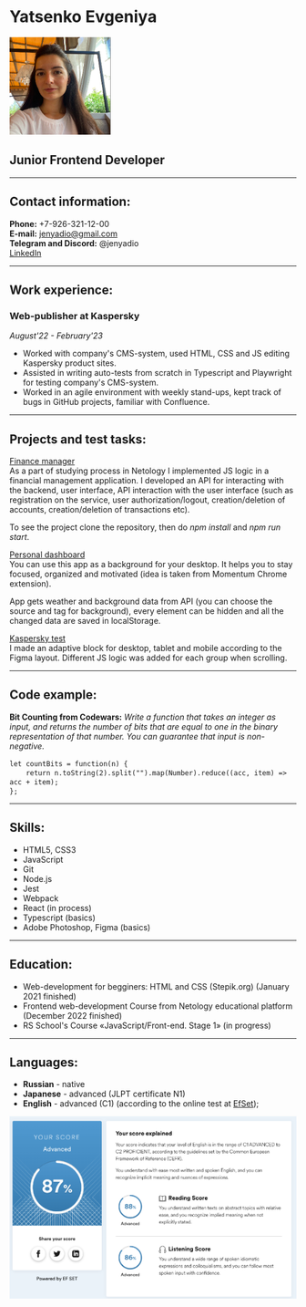 # **Yatsenko Evgeniya** 
![photo Yatsenko](/img/Yatsenko.png)
## **Junior Frontend Developer**
*****
## **Contact information:**

**Phone:** +7-926-321-12-00  
**E-mail:** jenyadio@gmail.com  
**Telegram and Discord:** @jenyadio  
[LinkedIn](https://www.linkedin.com/in/evgeniya-yatsenko-839731a2/)
***
## **Work experience**:
### Web-publisher at Kaspersky
_August'22 - February'23_  
* Worked with company's CMS-system, used HTML, CSS and JS editing Kaspersky product sites.
* Assisted in writing auto-tests from scratch in Typescript and Playwright for testing company's CMS-system.
* Worked in an agile environment with weekly stand-ups, kept track of bugs in GitHub projects, familiar with Confluence.  
****
## **Projects and test tasks**:

[Finance manager](https://github.com/Jenyadio/bhj-diploma)  
As a part of studying process in Netology I implemented JS logic in a financial management application. I developed an API for interacting with the backend, user interface, API interaction with the user interface (such as registration on the service, user authorization/logout, creation/deletion of accounts, creation/deletion of transactions etc).

To see the project clone the repository, then do _npm install_ and _npm run start_.

[Personal dashboard](https://jenyadio-momentum.netlify.app/)  
You can use this app as a background for your desktop. It helps you to stay focused, organized and motivated (idea is taken from Momentum Chrome extension).

App gets weather and background data from API (you can choose the source and tag for background), every element can be hidden and all the changed data are saved in localStorage. 

[Kaspersky test](https://github.com/Jenyadio/Kaspersky-test)  
I made an adaptive block for desktop, tablet and mobile according to the Figma layout. Different JS logic was added for each group when scrolling.
***
## **Code example**:  
**Bit Counting from Codewars:** _Write a function that takes an integer as input, and returns the number of bits that are equal to one in the binary representation of that number. You can guarantee that input is non-negative._  

```
let countBits = function(n) { 
    return n.toString(2).split("").map(Number).reduce((acc, item) => acc + item);
};
```
***
## **Skills**:
* HTML5, CSS3  
* JavaScript  
* Git
* Node.js
* Jest
* Webpack
* React (in process)
* Typescript (basics)
* Adobe Photoshop, Figma (basics)
***
## **Education**:

* Web-development for begginers: HTML and CSS (Stepik.org) (January 2021 finished)
* Frontend web-development Course from Netology educational platform (December 2022 finished)
* RS School's Course «JavaScript/Front-end. Stage 1» (in progress)
***
## **Languages**:

* **Russian** - native
* **Japanese** - advanced (JLPT certificate N1)
* **English** - advanced (C1) (according to the online test at [EfSet](www.efset.org));

![English scores](/img/English_score.png)